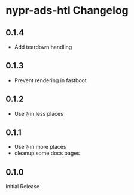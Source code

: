 # nypr-ads-htl Changelog

## 0.1.4
  - Add teardown handling

## 0.1.3
  - Prevent rendering in fastboot

## 0.1.2
  - Use `@` in less places

## 0.1.1
  - Use `@` in more places
  - cleanup some docs pages

## 0.1.0
  Initial Release
